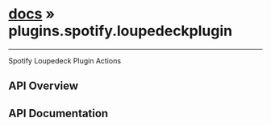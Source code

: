 # [docs](index.md) » plugins.spotify.loupedeckplugin
---

Spotify Loupedeck Plugin Actions

## API Overview

## API Documentation

